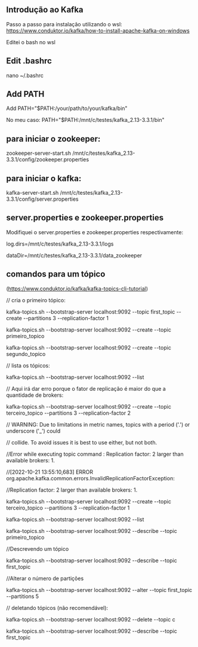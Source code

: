 ## Introdução ao Kafka

Passo a passo para instalação utilizando o wsl:
https://www.conduktor.io/kafka/how-to-install-apache-kafka-on-windows

Editei o bash no wsl

## Edit .bashrc
nano ~/.bashrc

## Add PATH
Add PATH="$PATH:/your/path/to/your/kafka/bin"

No meu caso: PATH="$PATH:/mnt/c/testes/kafka_2.13-3.3.1/bin"

## para iniciar o zookeeper:
zookeeper-server-start.sh /mnt/c/testes/kafka_2.13-3.3.1/config/zookeeper.properties

## para iniciar o kafka:
kafka-server-start.sh /mnt/c/testes/kafka_2.13-3.3.1/config/server.properties

## server.properties e zookeeper.properties
Modifiquei o server.properties e zookeeper.properties respectivamente:

log.dirs=/mnt/c/testes/kafka_2.13-3.3.1/logs

dataDir=/mnt/c/testes/kafka_2.13-3.3.1/data_zookeeper


## comandos para um tópico
(https://www.conduktor.io/kafka/kafka-topics-cli-tutorial)



// cria o primeiro tópico:

kafka-topics.sh --bootstrap-server localhost:9092 --topic first_topic --create --partitions 3 --replication-factor 1

kafka-topics.sh --bootstrap-server localhost:9092 --create --topic primeiro_topico

kafka-topics.sh --bootstrap-server localhost:9092 --create --topic segundo_topico

// lista os tópicos:

kafka-topics.sh --bootstrap-server localhost:9092 --list

// Aqui irá dar erro porque o fator de replicação é maior do que a quantidade de brokers:

kafka-topics.sh --bootstrap-server localhost:9092 --create --topic terceiro_topico --partitions 3 --replication-factor 2


// WARNING: Due to limitations in metric names, topics with a period ('.') or underscore ('_') could 

// collide. To avoid issues it is best to use either, but not both.

//Error while executing topic command : Replication factor: 2 larger than available brokers: 1.

//[2022-10-21 13:55:10,683] ERROR org.apache.kafka.common.errors.InvalidReplicationFactorException: 

//Replication factor: 2 larger than available brokers: 1.


kafka-topics.sh --bootstrap-server localhost:9092 --create --topic terceiro_topico --partitions 3 --replication-factor 1


kafka-topics.sh --bootstrap-server localhost:9092 --list

kafka-topics.sh --bootstrap-server localhost:9092 --describe --topic primeiro_topico

//Descrevendo um tópico

kafka-topics.sh --bootstrap-server localhost:9092 --describe --topic first_topic

//Alterar o número de partições 

kafka-topics.sh --bootstrap-server localhost:9092 --alter --topic first_topic --partitions 5

// deletando tópicos (não recomendável):

kafka-topics.sh --bootstrap-server localhost:9092 --delete --topic c

kafka-topics.sh --bootstrap-server localhost:9092 --describe --topic first_topic



